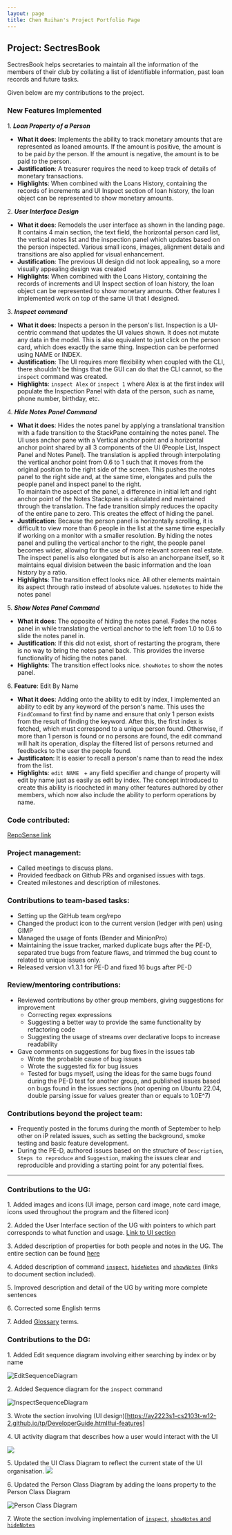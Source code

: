 ```yaml
---
layout: page
title: Chen Ruihan's Project Portfolio Page
---
```


## Project: SectresBook

SectresBook helps secretaries to maintain all the information of the members of their club by collating a list of identifiable information, past loan records and future tasks.

Given below are my contributions to the project.

### New Features Implemented
1\. **_Loan Property of a Person_**
* **What it does**: Implements the ability to track monetary amounts that are represented as loaned amounts. If the amount is positive, the amount is to be paid _by_ the person. If the amount is negative, the amount is to be paid _to_ the person.
* **Justification**: A treasurer requires the need to keep track of details of monetary transactions.
* **Highlights**: When combined with the Loans History, containing the records of increments and UI Inspect section of loan history, the loan object can be represented to show monetary amounts.

2\. **_User Interface Design_**
* **What it does**: Remodels the user interface as shown in the landing page. It contains 4 main section, the text field, the horizontal person card list, the vertical notes list and the inspection panel which updates based on the person inspected. Various small icons, images, alignment details and transitions are also applied for visual enhancement.
* **Justification**: The previous UI design did not look appealing, so a more visually appealing design was created
* **Highlights**: When combined with the Loans History, containing the records of increments and UI Inspect section of loan history, the loan object can be represented to show monetary amounts. Other features I implemented work on top of the same UI that I designed.

3\. **_Inspect command_**
* **What it does**: Inspects a person in the person's list. Inspection is a UI-centric command that updates the UI values shown. It does not mutate any data in the model. This is also equivalent to just click on the person card, which does exactly the same thing. Inspection can be performed using NAME or INDEX.
* **Justification**: The UI requires more flexibility when coupled with the CLI, there shouldn't be things that the GUI can do that the CLI cannot, so the `inspect` command was created.
* **Highlights**: `inspect Alex` or `inspect 1` where Alex is at the first index will populate the Inspection Panel with data of the person, such as name, phone number, birthday, etc.

4\. **_Hide Notes Panel Command_**
* **What it does**: Hides the notes panel by applying a translational transition with a fade transition to the StackPane containing the notes panel. The UI uses anchor pane with a Vertical anchor point and a horizontal anchor point shared by all 3 components of the UI (People List, Inspect Panel and Notes Panel). The translation is applied through interpolating the vertical anchor point from 0.6 to 1 such that it moves from the original position to the right side of the screen. This pushes the notes panel to the right side and, at the same time, elongates and pulls the people panel and inspect panel to the right. <br>To maintain the aspect of the panel, a difference in initial left and right anchor point of the Notes Stackpane is calculated and maintained through the translation. The fade transition simply reduces the opacity of the entire pane to zero. This creates the effect of hiding the panel.
* **Justification**: Because the person panel is horizontally scrolling, it is difficult to view more than 6 people in the list at the same time especially if working on a monitor with a smaller resolution. By hiding the notes panel and pulling the vertical anchor to the right, the people panel becomes wider, allowing for the use of more relevant screen real estate. The inspect panel is also elongated but is also an anchorpane itself, so it maintains equal division between the basic information and the loan history by a ratio.
* **Highlights**: The transition effect looks nice. All other elements maintain its aspect through ratio instead of absolute values. `hideNotes` to hide the notes panel

5\. **_Show Notes Panel Command_**
* **What it does**: The opposite of hiding the notes panel. Fades the notes panel in while translating the vertical anchor to the left from 1.0 to 0.6 to slide the notes panel in.
* **Justification**: If this did not exist, short of restarting the program, there is no way to bring the notes panel back. This provides the inverse functionality of hiding the notes panel.
* **Highlights**: The transition effect looks nice. `showNotes` to show the notes panel.

6\. **Feature**: Edit By Name
* **What it does**: Adding onto the ability to edit by index, I implemented an ability to edit by any keyword of the person's name. This uses the `FindCommand` to first find by name and ensure that only 1 person exists from the result of finding the keyword. After this, the first index is fetched, which must correspond to a unique person found. Otherwise, if more than 1 person is found or no persons are found, the edit command will halt its operation, display the filtered list of persons returned and feedbacks to the user the people found.
* **Justificaton**: It is easier to recall a person's name than to read the index from the list.
* **Highlights**: `edit NAME ` + any field specifier and change of property will edit by name just as easily as edit by index. The concept introduced to create this ability is ricocheted in many other features authored by other members, which now also include the ability to perform operations by name.

### Code contributed:

[RepoSense link](https://nus-cs2103-ay2223s1.github.io/tp-dashboard/?search=w12&sort=groupTitle&sortWithin=title&timeframe=commit&mergegroup=&groupSelect=groupByRepos&breakdown=true&checkedFileTypes=docs~functional-code~test-code~other&since=2022-09-16&tabOpen=true&tabType=authorship&tabAuthor=rui-han-crh&tabRepo=AY2223S1-CS2103T-W12-2%2Ftp%5Bmaster%5D&authorshipIsMergeGroup=false&authorshipFileTypes=docs~functional-code&authorshipIsBinaryFileTypeChecked=false&authorshipIsIgnoredFilesChecked=false)

### Project management:
* Called meetings to discuss plans.
* Provided feedback on Github PRs and organised issues with tags.
* Created milestones and description of milestones.

### Contributions to team-based tasks:

* Setting up the GitHub team org/repo
* Changed the product icon to the current version (ledger with pen) using GIMP
* Managed the usage of fonts (Bender and MinionPro)
* Maintaining the issue tracker, marked duplicate bugs after the PE-D, separated true bugs from feature flaws, and trimmed the bug count to related to unique issues only.
* Released version v1.3.1 for PE-D and fixed 16 bugs after PE-D

### Review/mentoring contributions:

* Reviewed contributions by other group members, giving suggestions for improvement
  * Correcting regex expressions
  * Suggesting a better way to provide the same functionality by refactoring code
  * Suggesting the usage of streams over declarative loops to increase readability
* Gave comments on suggestions for bug fixes in the issues tab
  * Wrote the probable cause of bug issues
  * Wrote the suggested fix for bug issues
  * Tested for bugs myself, using the ideas for the same bugs found during the PE-D test for another group, and published issues based on bugs found in the issues sections (not opening on Ubuntu 22.04, double parsing issue for values greater than or equals to 1.0E^7)

### Contributions beyond the project team:

* Frequently posted in the forums during the month of September to help other on iP related issues, such as setting the background, smoke testing and basic feature development.
* During the PE-D, authored issues based on the structure of `Description`, `Steps to reproduce` and `Suggestion`, making the issues clear and reproducible and providing a starting point for any potential fixes.

-------------------

<div style="break-after:page"></div>

### Contributions to the UG:

1\. Added images and icons (UI image, person card image, note card image, icons used throughout the program and the filtered icon)

2\. Added the User Interface section of the UG with pointers to which part corresponds to what function and usage. [Link to UI section](#https://ay2223s1-cs2103t-w12-2.github.io/tp/UserGuide.html#user-interface)

3\. Added description of properties for both people and notes in the UG. The entire section can be found [here](#https://ay2223s1-cs2103t-w12-2.github.io/tp/UserGuide.html#properties)

4\. Added description of command [`inspect`](https://ay2223s1-cs2103t-w12-2.github.io/tp/UserGuide.html#inspecting-a-person--inspect), [`hideNotes`](https://ay2223s1-cs2103t-w12-2.github.io/tp/UserGuide.html#hiding-notes-panel--hidenotes) and [`showNotes`](https://ay2223s1-cs2103t-w12-2.github.io/tp/UserGuide.html#showing-notes-panel--shownotes) (links to document section included).

5\. Improved description and detail of the UG by writing more complete sentences

6\. Corrected some English terms

7\. Added [Glossary](https://ay2223s1-cs2103t-w12-2.github.io/tp/UserGuide.html#glossary) terms.

<div style="break-after:page"></div>

### Contributions to the DG:

1\. Added Edit sequence diagram involving either searching by index or by name

![EditSequenceDiagram](../images/EditSequenceDiagram.png)

2\. Added Sequence diagram for the `inspect` command

![InspectSequenceDiagram](../images/InspectSequenceDiagram.png)

3\. Wrote the section involving (UI design)[https://ay2223s1-cs2103t-w12-2.github.io/tp/DeveloperGuide.html#ui-features]

4\. UI activity diagram that describes how a user would interact with the UI

![](../images/UIActivityDiagram.png)

5\. Updated the UI Class Diagram to reflect the current state of the UI organisation.
![](../images/UiClassDiagram.png)

6\. Updated the Person Class Diagram by adding the loans property to the Person Class Diagram

![Person Class Diagram](../images/PersonClassDiagram.png)

7\. Wrote the section involving implementation of [`inspect`](https://ay2223s1-cs2103t-w12-2.github.io/tp/DeveloperGuide.html#inspect-feature), [`showNotes` and `hideNotes`](https://ay2223s1-cs2103t-w12-2.github.io/tp/DeveloperGuide.html#showing-and-hiding-the-notes-panel-feature)
